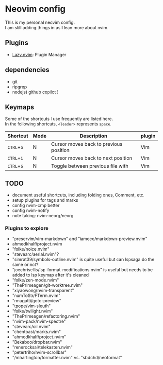 # Neovim config
This is my personal neovim config.<br>
I am still adding things in as I lean more about nvim.<br>

## Plugins
+ [Lazy.nvim](https://github.com/folke/lazy.nvim): Plugin Manager

## dependencies
+ git
+ ripgrep
+ nodejs( github copilot )

## Keymaps
Some of the shortcuts I use frequently are listed here. <br>
In the following shortcuts, `<leader>` represents `space`.<br>

| Shortcut          | Mode     | Description                                                              | plugin                      |
|-------------------|----------|--------------------------------------------------------------------------|-----------------------------|
| `CTRL`+`o`        | N        | Cursor moves back to previous position                                   | Vim                         |
| `CTRL`+`i`        | N        | Cursor moves back to next position                                       | Vim                         |
| `CTRL`+`6`        | N        | Toggle between previous file with                                        | Vim                         |


## TODO
- document useful shortcuts, including folding ones, Comment, etc.
- setup plugins for tags and marks
- config nvim-cmp better
- config nvim-notify
- note taking: nvim-neorg/neorg

### Plugins to explore
- "preservim/vim-markdown" and "iamcco/markdown-preview.nvim"
- ahmedkhalf/project.nvim
- "folke/noice.nvim"
- "stevearc/aerial.nvim"?
- "simrat39/symbols-outline.nvim" is quite useful but can lspsaga do the same or not?
- "joechrisellis/lsp-format-modifications.nvim" is useful but needs to be added to lsp keymap after it's cleaned
- "folke/zen-mode.nvim"
- "ThePrimeagen/git-worktree.nvim"
- "xiyaowong/nvim-transparent"
- "numToStr/FTerm.nvim"
- "rmagatti/goto-preview"
- "tpope/vim-sleuth"
- "folke/twilight.nvim"
- "ThePrimeagen/refactoring.nvim"
- "nvim-pack/nvim-spectre"
- "stevearc/oil.nvim"
- "chentoast/marks.nvim"
- "ahmedkhalf/project.nvim"
- "Bekaboo/dropbar.nvim"
- "renerocksai/telekasten.nvim"
- "petertriho/nvim-scrollbar"
- "/mhartington/formatter.nvim" vs. "sbdchd/neoformat"
